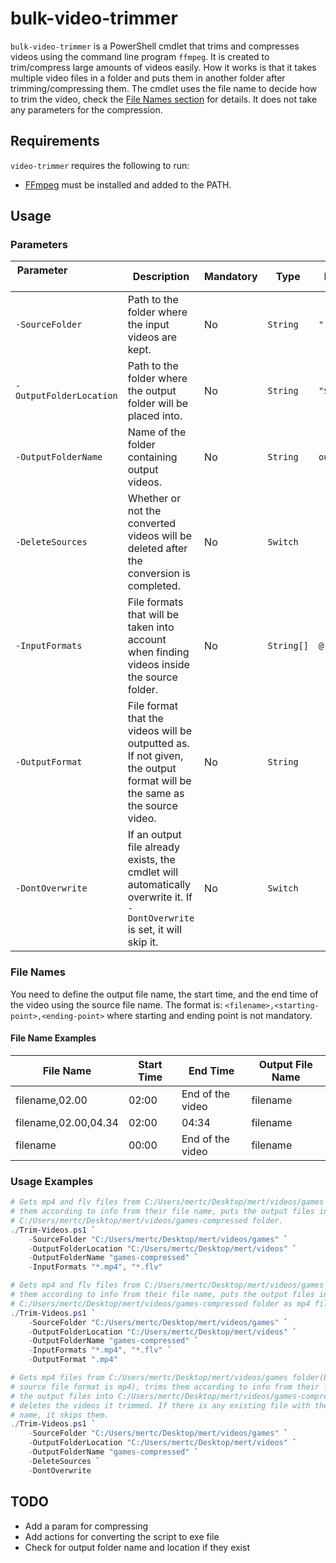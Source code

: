# bulk-video-trimmer

```bulk-video-trimmer``` is a PowerShell cmdlet that trims and compresses videos using the command line program ```ffmpeg```. It is created to trim/compress large amounts of videos easily. How it works is that it takes multiple video files in a folder and puts them in another folder after trimming/compressing them. The cmdlet uses the file name to decide how to trim the video, check the [File Names section](#file-names) for details. It does not take any parameters for the compression.

## Requirements

```video-trimmer``` requires the following to run:

- [FFmpeg](https://github.com/FFmpeg/FFmpeg) must be installed and added to the PATH.

## Usage

### Parameters

| Parameter &nbsp; &nbsp; &nbsp; &nbsp; &nbsp; &nbsp; &nbsp; &nbsp; &nbsp; &nbsp; &nbsp; &nbsp; &nbsp; &nbsp; &nbsp; | Description                                                                                                                    | Mandatory | Type           | Default Value   |
|------------------------------|--------------------------------------------------------------------------------------------------------------------------------|-----------|----------------|-----------------------|
| ```-SourceFolder```          | Path to the folder where the input videos are kept.                                                                            | No        | ```String```   | ```"./"```            |
| ```-OutputFolderLocation```  | Path to the folder where the output folder will be placed into.                                                                | No        | ```String```   | ```"$SourceFolder"``` |
| ```-OutputFolderName```      | Name of the folder containing output videos.                                                                                   | No        | ```String```   | ```output```          |
| ```-DeleteSources```         | Whether or not the converted videos will be deleted after the conversion is completed.                                         | No        | ```Switch```   |                       |
| ```-InputFormats```          | File formats that will be taken into account when finding videos inside the source folder.                                     | No        | ```String[]``` | ```@("*.mp4")```      |
| ```-OutputFormat```          | File format that the videos will be outputted as. If not given, the output format will be the same as the source video.        | No        | ```String```   |                       |
| ```-DontOverwrite```         | If an output file already exists, the cmdlet will automatically overwrite it. If ```-DontOverwrite``` is set, it will skip it. | No        | ```Switch```   |                       |

### File Names

You need to define the output file name, the start time, and the end time of the video using the source file name. The format is: ```<filename>,<starting-point>,<ending-point>``` where starting and ending point is not mandatory.

#### File Name Examples

| File Name            | Start Time | End Time         | Output File Name |
|----------------------|------------|------------------|------------------|
| filename,02.00       | 02:00      | End of the video | filename         |
| filename,02.00,04.34 | 02:00      | 04:34            | filename         |
| filename             | 00:00      | End of the video | filename         |

### Usage Examples

```powershell
# Gets mp4 and flv files from C:/Users/mertc/Desktop/mert/videos/games folder, trims 
# them according to info from their file name, puts the output files into 
# C:/Users/mertc/Desktop/mert/videos/games-compressed folder.
./Trim-Videos.ps1 `
    -SourceFolder "C:/Users/mertc/Desktop/mert/videos/games" `
    -OutputFolderLocation "C:/Users/mertc/Desktop/mert/videos" `
    -OutputFolderName "games-compressed" `
    -InputFormats "*.mp4", "*.flv"

# Gets mp4 and flv files from C:/Users/mertc/Desktop/mert/videos/games folder, trims 
# them according to info from their file name, puts the output files into 
# C:/Users/mertc/Desktop/mert/videos/games-compressed folder as mp4 file format.
./Trim-Videos.ps1 `
    -SourceFolder "C:/Users/mertc/Desktop/mert/videos/games" `
    -OutputFolderLocation "C:/Users/mertc/Desktop/mert/videos" `
    -OutputFolderName "games-compressed" `
    -InputFormats "*.mp4", "*.flv" `
    -OutputFormat ".mp4"

# Gets mp4 files from C:/Users/mertc/Desktop/mert/videos/games folder(because default 
# source file format is mp4), trims them according to info from their file name, puts 
# the output files into C:/Users/mertc/Desktop/mert/videos/games-compressed folder and
# deletes the videos it trimmed. If there is any existing file with the output file
# name, it skips them.
./Trim-Videos.ps1 `
    -SourceFolder "C:/Users/mertc/Desktop/mert/videos/games" `
    -OutputFolderLocation "C:/Users/mertc/Desktop/mert/videos" `
    -OutputFolderName "games-compressed" `
    -DeleteSources `
    -DontOverwrite
```
## TODO

- Add a param for compressing
- Add actions for converting the script to exe file
- Check for output folder name and location if they exist
